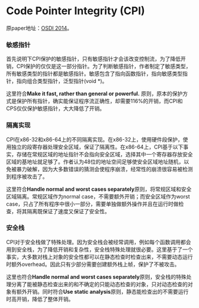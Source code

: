 # Code Pointer Integrity (CPI)

原paper地址：[OSDI 2014](https://www.usenix.org/node/186160)。

### 敏感指针
首先说明下CPI保护的敏感指针，只有敏感指针才会该改变控制流，为了降低开销，CPI保护的仅仅是这一部分指针。为了判断敏感指针，作者制定了敏感类型，所有敏感类型的指针都是敏感指针。敏感包含了指向函数指针，指向敏感类型指针，指向组合类型指针，泛型指针(void \*)。

这里符合**Make it fast, rather than general or powerful.** 原则，原本的保护方式是保护所有指针，确实能保证程序流正确性，却需要116%的开销，而CPI和CPS仅仅保护敏感指针，大大降低了开销。

### 隔离实现
CPI在x86-32和x86-64上的不同隔离实现。在x86-32上，使用硬件段保护，使用独立的段寄存器处理安全区域，保证了隔离性。在x86-64上，CPI基于以下事实，存储在常规区域的地址指针不会指向安全区域，选择其中一个寄存器存放安全区域的基地址就足够了。作者认为48位的地址空间足够使安全区域地址随机，以免被暴力破解，因为大多数错误的猜测会使程序崩溃，经常性的崩溃很容易被检测到程序被攻击了。

这里符合**Handle normal and worst cases separately**原则，将常规区域和安全区域隔离。常规区域作为normal case，不需要额外开销；而安全区域作为worst case，只占了所有程序中很小一部分，需要单独做额外操作并且在运行时做检查，将其隔离既保证了速度又保证了安全性。

### 安全栈
CPI对于安全栈做了特殊处理。因为安全栈会被经常调用，例如每个函数调用都会用到安全栈，为了降低开销和复杂性，安全栈特殊处理就很必要。这里基于了一个事实，大多数对栈上对象的安全性都可以在静态检查时检查出来，不需要动态运行时额外overhead。因此只有少部分需要创建额外栈上帧，保护了不被攻击。

这里也符合**Handle normal and worst cases separately**原则，安全栈的特殊处理分离了能被静态检查出来的和不确定的只能动态检查的对象，只对动态检查的对象有额外开销。同时符合**Use static analysis**原则，静态能检查出的不需要运行时高开销，降低了整体开销。
